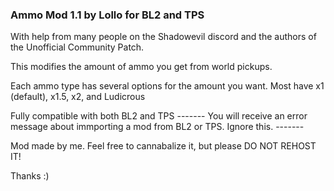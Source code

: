 ### Ammo Mod 1.1 by Lollo for BL2 and TPS

With help from many people on the Shadowevil discord and the authors of the Unofficial Community Patch.

This modifies the amount of ammo you get from world pickups.

Each ammo type has several options for the amount you want. Most have x1 (default), x1.5, x2, and Ludicrous

Fully compatible with both BL2 and TPS
------- You will receive an error message about immporting a mod from BL2 or TPS. Ignore this. -------

Mod made by me. Feel free to cannabalize it, but please DO NOT REHOST IT! 

Thanks :)
